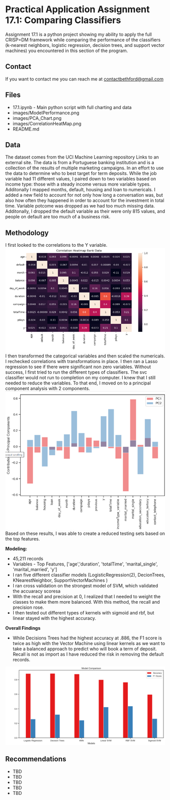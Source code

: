 # Practical Application Assignment 17.1: Comparing Classifiers

Assignment 17.1 is a python project showing my ability to apply the full CRISP=DM framework while comparing the performance of the classifiers (k-nearest neighbors, logistic regression, decision trees, and support vector machines) you encountered in this section of the program.  


## Contact 
If you want to contact me you can reach me at contactbethford@gmail.com

  
  
## Files
* 17.1.ipynb - Main python script with full charting and data
* images/ModelPerformance.png
* images/PCA_Chart.png
* images/CorrelationHeatMap.png
* README.md


## Data
The dataset comes from the UCI Machine Learning repository Links to an external site. The data is from a Portuguese banking institution and is a collection of the results of multiple marketing campaigns. In an effort to use the data to determine who to best target for term deposits. While the job variable had 11 different values, I paired down to two variables based on income type: those with a steady income versus more variable types.  Additonally I mapped months, default, housing and loan to numericals.  I added a new field to account for not only how long a conversation was, but also how often they happened in order to account for the investment in total time. Variable potcome was dropped as we had too much missing data.  Additonally, I dropped the default variable as their were only 815 values, and people on default are too much of a business risk. 

## Methodology
I first looked to the correlations to the Y variable.  ![Picture of correlation of all variables.](/images/CorrelationHeatMap.png) I then transformed the categorical variables and then scaled the numericals. I rechecked correlations with transformations in place. 
I then ran a Lasso regression to see if there were significant non zero variables.  Without success, I first tried to run the different types of classifiers.  The svc classifier would not run to completion on my computer.  I knew that I still needed to reduce the variables.  To that end, I moved on to a principal component analysis with 2 components.  ![Picture of PCA Components.](/images/PCA_Chart.png) Based on these results, I was able to create a reduced testing sets based on the top features. 



**Modeling:**
- 45,211 records
- Variables - Top Features, ['age','duration', 'totalTime', 'marital_single', 'marital_married', 'y']
- I ran five different classifier models (LogisticRegression(2), DecionTrees, KNearestNeighbor, SupportVectorMachines )
- I ran cross validation on the strongest model of SVM, which validated the accuaracy scoresa 
- With the recall and precision at 0, I realized that I needed to weight the classes to make them more balanced.  With this method, the recall and precision rose.
- I then tested out different types of kernels with sigmoid and rbf, but linear stayed with the highest accuracy.  


**Overall Findings**
- While Decisions Trees had the highest accuracy at .886, the F1 score is twice as high with the Vector Machine using linear kernels as we want to take a balanced approach to predict who will book a term of deposit.  Recall is not as import as I have reduced the risk in removing the default records. 

![Picture of a bar chart showing linear SVM is the best choice.](/images/ModelPerformance.png)



## Recommendations
- TBD
- TBD
- TBD
- TBD 
- TBD
